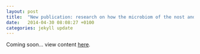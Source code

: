 ```yaml
---
layout: post
title:  "New publication: research on how the microbiom of the nost and throat change as we age"
date:   2014-04-30 08:08:27 +0100
categories: jekyll update
---
```

Coming soon... view content [here][here].

[here]: https://fionajanewhelan.wixsite.com/home/single-post/2014/04/30/new-publication-research-on-how-the-microbiome-of-the-nose-and-throat-change-as-we-age
